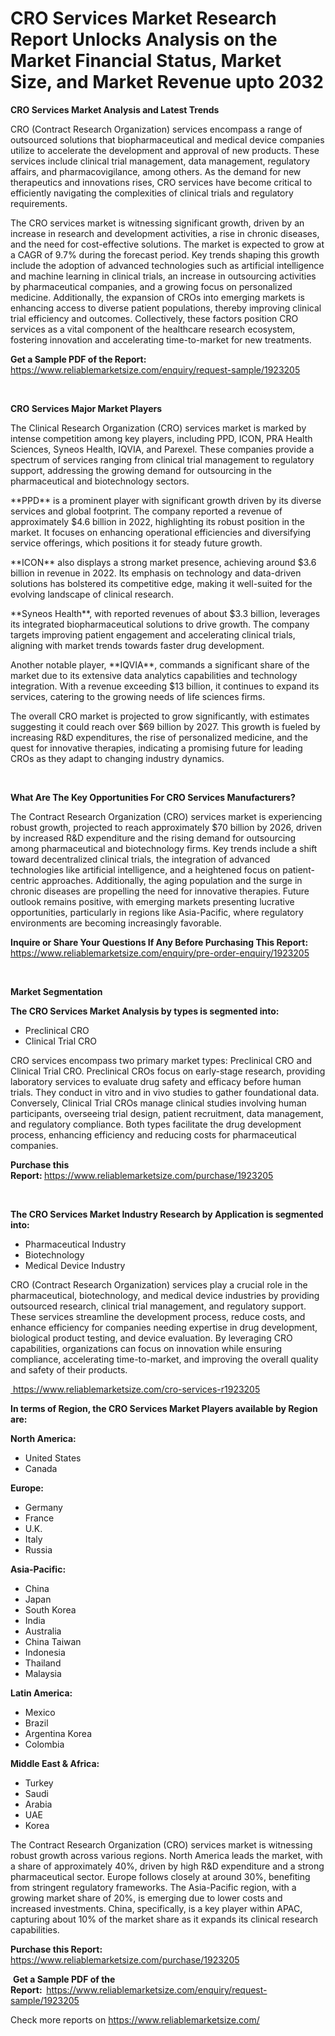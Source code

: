 <p><h1>CRO Services Market Research Report Unlocks Analysis on the Market Financial Status, Market Size, and Market Revenue upto 2032</h1></p><p><strong>CRO Services Market Analysis and Latest Trends</strong></p>
<p><p>CRO (Contract Research Organization) services encompass a range of outsourced solutions that biopharmaceutical and medical device companies utilize to accelerate the development and approval of new products. These services include clinical trial management, data management, regulatory affairs, and pharmacovigilance, among others. As the demand for new therapeutics and innovations rises, CRO services have become critical to efficiently navigating the complexities of clinical trials and regulatory requirements.</p><p>The CRO services market is witnessing significant growth, driven by an increase in research and development activities, a rise in chronic diseases, and the need for cost-effective solutions. The market is expected to grow at a CAGR of 9.7% during the forecast period. Key trends shaping this growth include the adoption of advanced technologies such as artificial intelligence and machine learning in clinical trials, an increase in outsourcing activities by pharmaceutical companies, and a growing focus on personalized medicine. Additionally, the expansion of CROs into emerging markets is enhancing access to diverse patient populations, thereby improving clinical trial efficiency and outcomes. Collectively, these factors position CRO services as a vital component of the healthcare research ecosystem, fostering innovation and accelerating time-to-market for new treatments.</p></p>
<p><strong>Get a Sample PDF of the Report:&nbsp;</strong> <a href="https://www.reliablemarketsize.com/enquiry/request-sample/1923205?utm_campaign=3192&utm_medium=2&utm_source=Github&utm_content=ia&utm_term=28032025&utm_id=cro-services">https://www.reliablemarketsize.com/enquiry/request-sample/1923205</a></p>
<p>&nbsp;</p>
<p><strong>CRO Services Major Market Players</strong></p>
<p><p>The Clinical Research Organization (CRO) services market is marked by intense competition among key players, including PPD, ICON, PRA Health Sciences, Syneos Health, IQVIA, and Parexel. These companies provide a spectrum of services ranging from clinical trial management to regulatory support, addressing the growing demand for outsourcing in the pharmaceutical and biotechnology sectors.</p><p>**PPD** is a prominent player with significant growth driven by its diverse services and global footprint. The company reported a revenue of approximately $4.6 billion in 2022, highlighting its robust position in the market. It focuses on enhancing operational efficiencies and diversifying service offerings, which positions it for steady future growth.</p><p>**ICON** also displays a strong market presence, achieving around $3.6 billion in revenue in 2022. Its emphasis on technology and data-driven solutions has bolstered its competitive edge, making it well-suited for the evolving landscape of clinical research.</p><p>**Syneos Health**, with reported revenues of about $3.3 billion, leverages its integrated biopharmaceutical solutions to drive growth. The company targets improving patient engagement and accelerating clinical trials, aligning with market trends towards faster drug development.</p><p>Another notable player, **IQVIA**, commands a significant share of the market due to its extensive data analytics capabilities and technology integration. With a revenue exceeding $13 billion, it continues to expand its services, catering to the growing needs of life sciences firms.</p><p>The overall CRO market is projected to grow significantly, with estimates suggesting it could reach over $69 billion by 2027. This growth is fueled by increasing R&D expenditures, the rise of personalized medicine, and the quest for innovative therapies, indicating a promising future for leading CROs as they adapt to changing industry dynamics.</p></p>
<p>&nbsp;</p>
<p><strong>What Are The Key Opportunities For CRO Services Manufacturers?</strong></p>
<p><p>The Contract Research Organization (CRO) services market is experiencing robust growth, projected to reach approximately $70 billion by 2026, driven by increased R&D expenditure and the rising demand for outsourcing among pharmaceutical and biotechnology firms. Key trends include a shift toward decentralized clinical trials, the integration of advanced technologies like artificial intelligence, and a heightened focus on patient-centric approaches. Additionally, the aging population and the surge in chronic diseases are propelling the need for innovative therapies. Future outlook remains positive, with emerging markets presenting lucrative opportunities, particularly in regions like Asia-Pacific, where regulatory environments are becoming increasingly favorable.</p></p>
<p><strong>Inquire or Share Your Questions If Any Before Purchasing This Report:</strong> <a href="https://www.reliablemarketsize.com/enquiry/pre-order-enquiry/1923205?utm_campaign=3192&utm_medium=2&utm_source=Github&utm_content=ia&utm_term=28032025&utm_id=cro-services">https://www.reliablemarketsize.com/enquiry/pre-order-enquiry/1923205</a></p>
<p>&nbsp;</p>
<p><strong>Market Segmentation</strong></p>
<p><strong>The CRO Services Market Analysis by types is segmented into:</strong></p>
<p><ul><li>Preclinical CRO</li><li>Clinical Trial CRO</li></ul></p>
<p><p>CRO services encompass two primary market types: Preclinical CRO and Clinical Trial CRO. Preclinical CROs focus on early-stage research, providing laboratory services to evaluate drug safety and efficacy before human trials. They conduct in vitro and in vivo studies to gather foundational data. Conversely, Clinical Trial CROs manage clinical studies involving human participants, overseeing trial design, patient recruitment, data management, and regulatory compliance. Both types facilitate the drug development process, enhancing efficiency and reducing costs for pharmaceutical companies.</p></p>
<p><strong>Purchase this Report:&nbsp;</strong><a href="https://www.reliablemarketsize.com/purchase/1923205?utm_campaign=3192&utm_medium=2&utm_source=Github&utm_content=ia&utm_term=28032025&utm_id=cro-services">https://www.reliablemarketsize.com/purchase/1923205</a></p>
<p>&nbsp;</p>
<p><strong>The CRO Services Market Industry Research by Application is segmented into:</strong></p>
<p><ul><li>Pharmaceutical Industry</li><li>Biotechnology</li><li>Medical Device Industry</li></ul></p>
<p><p>CRO (Contract Research Organization) services play a crucial role in the pharmaceutical, biotechnology, and medical device industries by providing outsourced research, clinical trial management, and regulatory support. These services streamline the development process, reduce costs, and enhance efficiency for companies needing expertise in drug development, biological product testing, and device evaluation. By leveraging CRO capabilities, organizations can focus on innovation while ensuring compliance, accelerating time-to-market, and improving the overall quality and safety of their products.</p></p>
<p><a href="https://www.reliablemarketsize.com/cro-services-r1923205?utm_campaign=3192&utm_medium=2&utm_source=Github&utm_content=ia&utm_term=28032025&utm_id=cro-services">&nbsp;https://www.reliablemarketsize.com/cro-services-r1923205</a></p>
<p><strong>In terms of Region, the CRO Services Market Players available by Region are:</strong></p>
<p>
    <p> <strong> North America: </strong>
        <ul>
            <li>United States</li>
            <li>Canada</li>
        </ul>
        </p> 
    <p> <strong> Europe: </strong>
        <ul>
            <li>Germany</li>
            <li>France</li>
            <li>U.K.</li>
            <li>Italy</li>
            <li>Russia</li>
        </ul>
        </p> 
    <p> <strong> Asia-Pacific: </strong>
        <ul>
            <li>China</li>
            <li>Japan</li>
            <li>South Korea</li>
            <li>India</li>
            <li>Australia</li>
            <li>China Taiwan</li>
            <li>Indonesia</li>
            <li>Thailand</li>
            <li>Malaysia</li>
        </ul>
        </p> 
    <p> <strong> Latin America: </strong>
        <ul>
            <li>Mexico</li>
            <li>Brazil</li>
            <li>Argentina Korea</li>
            <li>Colombia</li>
        </ul>
        </p> 
    <p> <strong> Middle East & Africa: </strong>
        <ul>
            <li>Turkey</li>
            <li>Saudi</li>
            <li>Arabia</li>
            <li>UAE</li>
            <li>Korea</li>
        </ul>
    </p>
    </p>
<p><p>The Contract Research Organization (CRO) services market is witnessing robust growth across various regions. North America leads the market, with a share of approximately 40%, driven by high R&D expenditure and a strong pharmaceutical sector. Europe follows closely at around 30%, benefiting from stringent regulatory frameworks. The Asia-Pacific region, with a growing market share of 20%, is emerging due to lower costs and increased investments. China, specifically, is a key player within APAC, capturing about 10% of the market share as it expands its clinical research capabilities.</p></p>
<p><strong>Purchase this Report: </strong><a href="https://www.reliablemarketsize.com/purchase/1923205?utm_campaign=3192&utm_medium=2&utm_source=Github&utm_content=ia&utm_term=28032025&utm_id=cro-services">https://www.reliablemarketsize.com/purchase/1923205</a></p>
<p>&nbsp;<strong>Get a Sample PDF of the Report:&nbsp;&nbsp;</strong><a href="https://www.reliablemarketsize.com/enquiry/request-sample/1923205?utm_campaign=3192&utm_medium=2&utm_source=Github&utm_content=ia&utm_term=28032025&utm_id=cro-services">https://www.reliablemarketsize.com/enquiry/request-sample/1923205</a></p>
<p><strong></strong></p>
<p>Check more reports on <a href="https://www.reliablemarketsize.com/?utm_campaign=3192&utm_medium=2&utm_source=Github&utm_content=ia&utm_term=28032025&utm_id=cro-services">https://www.reliablemarketsize.com/</a></p>